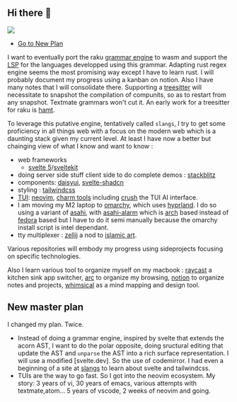## Hi there 👋

<!-- [![Anurag's GitHub stats](https://github-readme-stats.vercel.app/api?username=cognominal)](https://github.com/anuraghazra/github-readme-stats)
<a href="https://github.com/cognominal">
-->
  <img align="center" src="https://github-readme-stats.vercel.app/api/top-langs/?username=cognominal&theme=ayu-mirage&hide=css,html,markdown&langs_count=5" />

* [Go to New Plan](#new-plan)

I want to eventually port the raku [grammar engine](https://docs.raku.org/language/grammars) to wasm and support the [LSP](https://microsoft.github.io/language-server-protocol/) for the languages developped using this grammar.
Adapting rust regex engine seems the most promising way except I have to learn rust. I will probably document my progress using a kanban on notion.
Also I have many notes that I will consolidate there.
Supporting a [treesitter](https://tree-sitter.github.io/tree-sitter/) will necessitate to snapshot the compilation of compunits, so as to restart from any snapshot. Textmate grammars won't cut it.
An early work for a treesitter for raku is [hamt](https://github.com/cognominal/hamt-for-raku-moarvm).

To leverage this putative engine, tentatively called `slangs`, 
I try to get some proficiency in all things web with a focus on the modern web which is a daunting stack given my current level. At least I have now a better
but chainging view of what I know and want to know :

*  web frameworks 
    * [svelte 5](https://svelte-5-preview.vercel.app/docs/introduction)/[sveltekit](https://kit.svelte.dev/)
*  doing server side stuff client side to do complete demos : [stackblitz](https://stackblitz.com/)
*  components: [daisyui](https://daisyui.com/), [svelte-shadcn](https://www.shadcn-svelte.com/)
*  styling : [tailwindcss](https://tailwindcss.com/)
*  [TUI](https://en.wikipedia.org/wiki/Text-based_user_interface): [neovim](https://en.wikipedia.org/wiki/Vim_(text_editor)#Neovim), [charm tools](https://charm.land/) including [crush](https://github.com/charmbracelet/crush) the TUI AI interface.
*  I am moving my M2 laptop to [omarchy](https://omarchy.org/), which uses [hyprland](https://hypr.land/). I do so using a variant of [asahi](https://asahilinux.org/), with [asahi-alarm](https://asahi-alarm.org/) which is [arch](https://archlinux.org/) based instead of [fedora](https://fedoraproject.org/) based  but I have to do it semi manually because the omarchy install script is intel dependant.
*  tty multiplexer : [zellij](https://zellij.dev/) a nod to [islamic art](https://en.wikipedia.org/wiki/Zellij).

 Various repositories will embody my progress using sideprojects focusing on specific technologies.

 Also I learn various tool to organize myself on my macbook : 
 [raycast](https://en.wikipedia.org/wiki/Raycast_(software)) a kitchen sink app switcher, [arc](https://arc.net/) to organize my browsing, [notion](https://www.notion.so/) to organize notes and projects, [whimsical](https://whimsical.com/)  as a mind mapping and design tool.

 ## New master plan

 I changed my plan. Twice. 
 
 - Instead of doing a grammar engine, inspired by svelte that extends the acorn AST, I want to do the polar opposite, doing sructural editing that update the AST and `unparse` the AST into a rich surface representation. I will use a modified [svelte.dev]. So the use of codemirror. I had even a beginning of a site at [slangs](https://slangs.vercel.app/) to learn about svelte and tailwindcss.
 - TUIs are the way to go fast. So I got into the neovim ecosystem. My story: 3 years of vi, 30 years of emacs, various attempts with textmate,atom... 5 years of vscode, 2 weeks of neovim and going.

<!--
**cognominal/cognominal** is a ✨ _special_ ✨ repository because its `README.md` (this file) appears on your GitHub profile.

Here are some ideas to get you started:

- 🔭 I’m currently working on ...
- 🌱 I’m currently learning ...
- 👯 I’m looking to collaborate on ...
- 🤔 I’m looking for help with ...
- 💬 Ask me about ...
- 📫 How to reach me: ...
- 😄 Pronouns: ...
- ⚡ Fun fact: ...
-->
